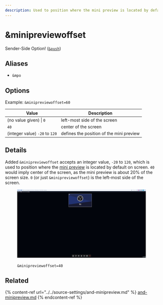 ```yaml
---
description: Used to position where the mini preview is located by default on screen
---
```


# \&minipreviewoffset

Sender-Side Option! ([`&push`](../../source-settings/push.md))

## Aliases

* `&mpo`

## Options

Example: `&minipreviewoffset=60`

| Value                          | Description                              |
| ------------------------------ | ---------------------------------------- |
| (no value given) \| `0`        | left-most side of the screen             |
| `40`                           | center of the screen                     |
| (integer value) `-20` to `120` | defines the position of the mini preview |

## Details

Added `&minipreviewoffset` accepts an integer value, `-20` to `120`, which is used to position where the [mini preview](../../source-settings/and-minipreview.md) is located by default on screen. `40` would imply center of the screen, as the mini preview is about 20% of the screen size. `0` (or just `&minipreviewoffset`) is the left-most side of the screen.

<figure><img src="../../.gitbook/assets/image (3) (2).png" alt=""><figcaption><p><code>&#x26;minipreviewoffset=40</code></p></figcaption></figure>

## Related

{% content-ref url="../../source-settings/and-minipreview.md" %}
[and-minipreview.md](../../source-settings/and-minipreview.md)
{% endcontent-ref %}
